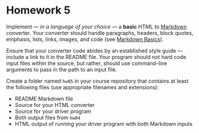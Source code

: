 # Homework 5

Implement &#8212; _in a language of your choice_ &#8212; a **basic** HTML to [Markdown](http://daringfireball.net/projects/markdown/) converter. Your converter should handle paragraphs, headers, block quotes, emphasis, lists, links, images, and code (see [Markdown Basics](http://daringfireball.net/projects/markdown/basics)).

Ensure that your converter code abides by an established style guide &#8212; include a link to it in the README file. Your program should not hard code input files within the source, but rather, should use command-line arguments to pass in the path to an input file.

Create a folder named `hw05` in your course repository that contains at least the following files (use appropriate filenames and extensions):

* README Markdown file
* Source for your HTML converter
* Source for your driver program
* Both output files from `hw04`
* HTML output of running your driver program with both Markdown inputs